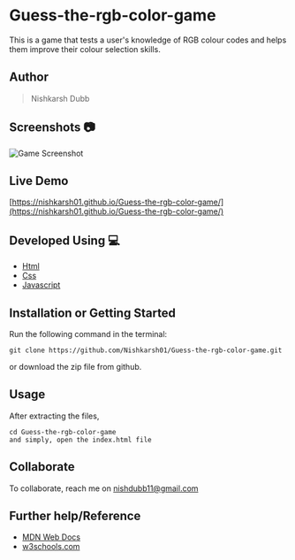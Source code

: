 # Guess-the-rgb-color-game
This is a game that tests a user's knowledge of RGB colour codes and helps them improve their colour selection skills.

## Author 
> Nishkarsh Dubb

## Screenshots 📷
![Game Screenshot](screenshots/1.gif)

## Live Demo 

 [https://nishkarsh01.github.io/Guess-the-rgb-color-game/](https://nishkarsh01.github.io/Guess-the-rgb-color-game/)

## Developed Using 💻

+ [Html](https://developer.mozilla.org/en-US/docs/Web/HTML)
+ [Css](https://developer.mozilla.org/en-US/docs/Web/CSS)
+ [Javascript](https://developer.mozilla.org/en-US/docs/Web/javascript)

## Installation or Getting Started

Run the following command in the terminal:

	git clone https://github.com/Nishkarsh01/Guess-the-rgb-color-game.git
or download the zip file from github.
    

## Usage
After extracting the files,

    cd Guess-the-rgb-color-game
    and simply, open the index.html file

## Collaborate
To collaborate, reach me on [nishdubb11@gmail.com]()

## Further help/Reference

+ [MDN Web Docs](https://developer.mozilla.org/en-US/)
+ [w3schools.com](https://www.w3schools.com/)
    








